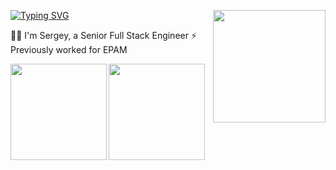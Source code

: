<!-- WALLET-LINKING-BEGIN
{
  "lastUpdated": "2025-05-31T16:59:17.242Z",
  "wallets": [
    {
      "chain": "ethereum",
      "address": "0x9Be6e220bCe4FA00102DdE0Cdf9E880CFB14a3EA"
    }
  ]
}
WALLET-LINKING-END -->

[![Typing SVG](https://readme-typing-svg.demolab.com?font=Fira+Code&weight=500&duration=4000&pause=1000&color=27E8A7&multiline=true&width=435&height=30&lines=Greetings%F0%9F%91%8B)](https://git.io/typing-svg)
<img align="right" height="180" src="https://user-images.githubusercontent.com/22237384/214588861-78b05d0c-31d1-4837-9567-c1d6a3020e6c.gif" />
<!-- <img align="right" height="180" src="https://user-images.githubusercontent.com/22237384/214594621-5bb716f9-45a9-4299-9b6d-8a3badd62ddc.gif" /> -->
<!-- based in ~~Minsk, Belarus~~ (anywhere but here).   -->
🧙‍♂️ I'm Sergey, a Senior Full Stack Engineer
⚡ Previously worked for EPAM

<a href="http://www.github.com/Sergey1997">
 <img align="left" height="154" src="https://github-readme-streak-stats.herokuapp.com/?user=Max-Starling&stroke=ffffff&background=242938&ring=7395df&fire=27e8a7&currStreakNum=27e8a7&currStreakLabel=27e8a7&sideNums=27e8a7&&sideLabels=88dcfe&dates=88dcfe" /></a>

<img height="154" src="https://github-readme-stats.vercel.app/api?username=Max-Starling&show_icons=true&include_all_commits=true&count_private=true&theme=blueberry&hide=contribs&custom_title=Sergey%27s%20GitHub%20Stats" align="center" />
 
<!-- [![Typing SVG](https://readme-typing-svg.demolab.com?font=Fira+Code&size=15&duration=2000&pause=4000&color=FFF516&multiline=true&repeat=false&width=535&height=30&lines=Ukra%D1%97ne%2Cthe+whole+world+is+with+you!%F0%9F%92%99%F0%9F%92%9B)](https://git.io/typing-svg) -->

<!-- <a href="https://wakatime.com" width="200px"><img src="https://wakatime.com/share/@Max_Starling/b5324425-4052-4937-90ea-44cc8905dc67.png" /></a> -->


<!-- [![Top Langs](https://github-readme-stats.vercel.app/api/top-langs/?username=Max-Starling&layout=compact)](https://github.com/anuraghazra/github-readme-stats) -->

<!--  and my experience, my skills -->
<!-- 👯 Open for contributing. -->
<!--
**Max-Starling/Max-Starling** is a ✨ _special_ ✨ repository because its `README.md` (this file) appears on your GitHub profile.


Here are some ideas to get you started:

- 🔭 I’m currently working on ...
- 🌱 I’m currently learning ...
- 👯 I’m looking to collaborate on ...
- 🤔 I’m looking for help with ...
- 💬 Ask me about ...
- 📫 How to reach me: ...
- 😄 Pronouns: ...
- ⚡ Fun fact: ...
-->


